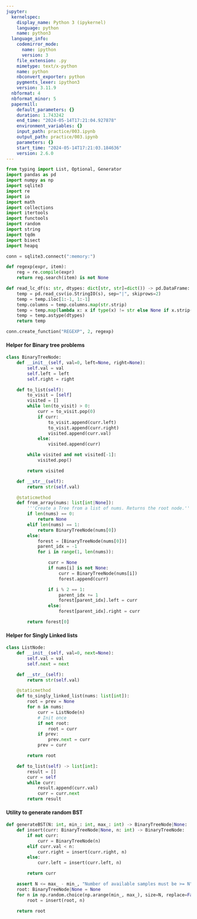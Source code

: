 ```yaml
---
jupyter:
  kernelspec:
    display_name: Python 3 (ipykernel)
    language: python
    name: python3
  language_info:
    codemirror_mode:
      name: ipython
      version: 3
    file_extension: .py
    mimetype: text/x-python
    name: python
    nbconvert_exporter: python
    pygments_lexer: ipython3
    version: 3.11.9
  nbformat: 4
  nbformat_minor: 5
  papermill:
    default_parameters: {}
    duration: 1.743242
    end_time: "2024-05-14T17:21:04.927878"
    environment_variables: {}
    input_path: practice/003.ipynb
    output_path: practice/003.ipynb
    parameters: {}
    start_time: "2024-05-14T17:21:03.184636"
    version: 2.6.0
---
```


<div id="829c6a0a" class="cell code" execution_count="1"
execution="{&quot;iopub.execute_input&quot;:&quot;2024-05-14T17:21:04.308005Z&quot;,&quot;iopub.status.busy&quot;:&quot;2024-05-14T17:21:04.307766Z&quot;,&quot;iopub.status.idle&quot;:&quot;2024-05-14T17:21:04.674767Z&quot;,&quot;shell.execute_reply&quot;:&quot;2024-05-14T17:21:04.674280Z&quot;}"
papermill="{&quot;duration&quot;:0.371204,&quot;end_time&quot;:&quot;2024-05-14T17:21:04.676254&quot;,&quot;exception&quot;:false,&quot;start_time&quot;:&quot;2024-05-14T17:21:04.305050&quot;,&quot;status&quot;:&quot;completed&quot;}"
tags="[]">

``` python
from typing import List, Optional, Generator
import pandas as pd
import numpy as np
import sqlite3
import re
import io
import math
import collections
import itertools
import functools
import random
import string
import tqdm
import bisect
import heapq

conn = sqlite3.connect(":memory:")

def regexp(expr, item):
    reg = re.compile(expr)
    return reg.search(item) is not None

def read_lc_df(s: str, dtypes: dict[str, str]=dict()) -> pd.DataFrame:
    temp = pd.read_csv(io.StringIO(s), sep="|", skiprows=2)
    temp = temp.iloc[1:-1, 1:-1]
    temp.columns = temp.columns.map(str.strip)
    temp = temp.map(lambda x: x if type(x) != str else None if x.strip() == 'null' else x.strip())
    temp = temp.astype(dtypes)
    return temp

conn.create_function("REGEXP", 2, regexp)
```

</div>

<div id="48286fb2" class="cell markdown"
papermill="{&quot;duration&quot;:1.337e-3,&quot;end_time&quot;:&quot;2024-05-14T17:21:04.679157&quot;,&quot;exception&quot;:false,&quot;start_time&quot;:&quot;2024-05-14T17:21:04.677820&quot;,&quot;status&quot;:&quot;completed&quot;}"
tags="[]">

#### Helper for Binary tree problems

</div>

<div id="d4eafef6" class="cell code" execution_count="2"
execution="{&quot;iopub.execute_input&quot;:&quot;2024-05-14T17:21:04.682809Z&quot;,&quot;iopub.status.busy&quot;:&quot;2024-05-14T17:21:04.682254Z&quot;,&quot;iopub.status.idle&quot;:&quot;2024-05-14T17:21:04.689749Z&quot;,&quot;shell.execute_reply&quot;:&quot;2024-05-14T17:21:04.689224Z&quot;}"
lines_to_next_cell="1"
papermill="{&quot;duration&quot;:1.0465e-2,&quot;end_time&quot;:&quot;2024-05-14T17:21:04.690770&quot;,&quot;exception&quot;:false,&quot;start_time&quot;:&quot;2024-05-14T17:21:04.680305&quot;,&quot;status&quot;:&quot;completed&quot;}"
tags="[]">

``` python
class BinaryTreeNode:
    def __init__(self, val=0, left=None, right=None):
        self.val = val
        self.left = left
        self.right = right

    def to_list(self):
        to_visit = [self]
        visited = []
        while len(to_visit) > 0:
            curr = to_visit.pop(0)
            if curr:
                to_visit.append(curr.left)
                to_visit.append(curr.right)
                visited.append(curr.val)
            else:
                visited.append(curr)

        while visited and not visited[-1]:
            visited.pop()

        return visited

    def __str__(self):
        return str(self.val)

    @staticmethod
    def from_array(nums: list[int|None]):
        '''Create a Tree from a list of nums. Returns the root node.'''
        if len(nums) == 0:
            return None
        elif len(nums) == 1:
            return BinaryTreeNode(nums[0])
        else:
            forest = [BinaryTreeNode(nums[0])]
            parent_idx = -1
            for i in range(1, len(nums)):

                curr = None
                if nums[i] is not None:
                    curr = BinaryTreeNode(nums[i])
                    forest.append(curr)

                if i % 2 == 1:
                    parent_idx += 1
                    forest[parent_idx].left = curr
                else:
                    forest[parent_idx].right = curr

        return forest[0]
```

</div>

<div id="986c0064" class="cell markdown"
papermill="{&quot;duration&quot;:1.174e-3,&quot;end_time&quot;:&quot;2024-05-14T17:21:04.693170&quot;,&quot;exception&quot;:false,&quot;start_time&quot;:&quot;2024-05-14T17:21:04.691996&quot;,&quot;status&quot;:&quot;completed&quot;}"
tags="[]">

#### Helper for Singly Linked lists

</div>

<div id="cccf3cca" class="cell code" execution_count="3"
execution="{&quot;iopub.execute_input&quot;:&quot;2024-05-14T17:21:04.696561Z&quot;,&quot;iopub.status.busy&quot;:&quot;2024-05-14T17:21:04.696141Z&quot;,&quot;iopub.status.idle&quot;:&quot;2024-05-14T17:21:04.700402Z&quot;,&quot;shell.execute_reply&quot;:&quot;2024-05-14T17:21:04.699963Z&quot;}"
lines_to_next_cell="1"
papermill="{&quot;duration&quot;:7.119e-3,&quot;end_time&quot;:&quot;2024-05-14T17:21:04.701458&quot;,&quot;exception&quot;:false,&quot;start_time&quot;:&quot;2024-05-14T17:21:04.694339&quot;,&quot;status&quot;:&quot;completed&quot;}"
tags="[]">

``` python
class ListNode:
    def __init__(self, val=0, next=None):
        self.val = val
        self.next = next

    def __str__(self):
        return str(self.val)

    @staticmethod
    def to_singly_linked_list(nums: list[int]):
        root = prev = None
        for n in nums:
            curr = ListNode(n)
            # Init once
            if not root:
                root = curr
            if prev:
                prev.next = curr
            prev = curr

        return root

    def to_list(self) -> list[int]:
        result = []
        curr = self
        while curr:
            result.append(curr.val)
            curr = curr.next
        return result
```

</div>

<div id="3306cb42" class="cell markdown"
papermill="{&quot;duration&quot;:1.23e-3,&quot;end_time&quot;:&quot;2024-05-14T17:21:04.703859&quot;,&quot;exception&quot;:false,&quot;start_time&quot;:&quot;2024-05-14T17:21:04.702629&quot;,&quot;status&quot;:&quot;completed&quot;}"
tags="[]">

#### Utility to generate random BST

</div>

<div id="8a9a7fb1" class="cell code" execution_count="4"
execution="{&quot;iopub.execute_input&quot;:&quot;2024-05-14T17:21:04.706938Z&quot;,&quot;iopub.status.busy&quot;:&quot;2024-05-14T17:21:04.706751Z&quot;,&quot;iopub.status.idle&quot;:&quot;2024-05-14T17:21:04.711058Z&quot;,&quot;shell.execute_reply&quot;:&quot;2024-05-14T17:21:04.710580Z&quot;}"
lines_to_next_cell="2"
papermill="{&quot;duration&quot;:7.061e-3,&quot;end_time&quot;:&quot;2024-05-14T17:21:04.712076&quot;,&quot;exception&quot;:false,&quot;start_time&quot;:&quot;2024-05-14T17:21:04.705015&quot;,&quot;status&quot;:&quot;completed&quot;}"
tags="[]">

``` python
def generateBST(N: int, min_: int, max_: int) -> BinaryTreeNode|None:
    def insert(curr: BinaryTreeNode|None, n: int) -> BinaryTreeNode:
        if not curr:
            curr = BinaryTreeNode(n)
        elif curr.val < n:
            curr.right = insert(curr.right, n)
        else:
            curr.left = insert(curr.left, n)

        return curr

    assert N <= max_ - min_, "Number of available samples must be >= N"
    root: BinaryTreeNode|None = None
    for n in np.random.choice(np.arange(min_, max_), size=N, replace=False):
        root = insert(root, n)

    return root
```

</div>
